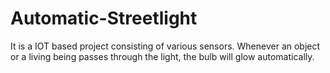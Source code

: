 # Automatic-Streetlight
It is a IOT based project consisting of various sensors. 
Whenever an object or a living being passes through the light, the bulb will glow automatically.
